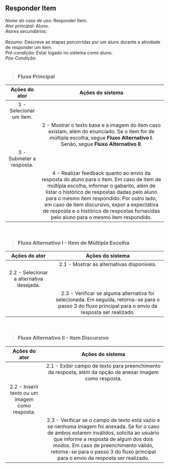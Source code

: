 ## Responder Item
*Nome do caso de uso:* Responder Item. <br>
*Ator principal:* Aluno. <br>
*Atores secundários:*	<br>	 
*Resumo:* Descreve as etapas percorridas por um aluno durante a atividade de responder um item. <br>
*Pré-condição:* Estar logado no sistema como aluno. <br>
*Pós-Condição:* <br> <br>

> ### Fluxo Principal
| Ações do ator                            | Ações do sistema      |
| :-----------------:                      | :-----------------:   | 
| 1 - Selecionar um item.   |             |  
|                                          | 2 - Mostrar o texto base e a imagem do item caso existam, além do enunciado. Se o item for de múltipla escolha, segue **Fluxo Alternativo I**. Senão, segue **Fluxo Alternativo II**. | |
| 3 - Submeter a resposta. |                       |  
|                                          | 4 - Realizar feedback quanto ao envio da resposta do aluno para o item. Em caso de item de múltipla escolha, informar o gabarito, além de listar o histórico de respostas dadas pelo aluno para o mesmo item respondido. Por outro lado, em caso de item discursivo, expor a expectativa de resposta e o histórico de respostas fornecidas pelo aluno para o mesmo item respondido. | |

<br>

> ### Fluxo Alternativo I - Item de Múltipla Escolha
| Ações do ator                            | Ações do sistema      |
| :-----------------:                      | :-----------------:   | 
|                                          | 2.1 - Mostrar as alternativas disponíveis. | |
| 2.2 - Selecionar a alternativa desejada. |                       |  
|                                          | 2.3 - Verificar se alguma alternativa foi selecionada. Em seguida, retorna-se para o passo 3 do fluxo principal para o envio da resposta ser realizado. | |

<br>

> ### Fluxo Alternativo II - Item Discursivo
| Ações do ator                            | Ações do sistema      |
| :-----------------:                      | :-----------------:   | 
|                                          | 2.1 - Exibir campo de texto para preenchimento da resposta, além da opção de anexar imagem como resposta.   | |
| 2.2 - Inserir texto ou um imagem como resposta. |               |  
|                                          | 2.3 - Verificar se o campo de texto está vazio e se nenhuma imagem foi anexada. Se for o caso de ambos estarem inválidos, solicita ao usuário que informe a resposta de algum dos dois modos. Em caso de preenchimento válido, retorna-se para o passo 3 do fluxo principal para o envio da resposta ser realizado. | |
